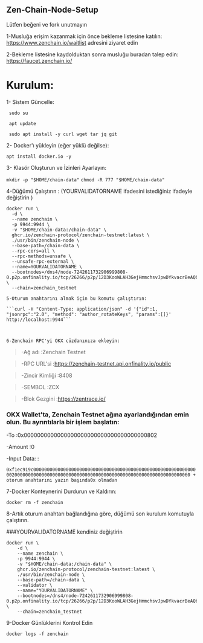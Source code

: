 ## Zen-Chain-Node-Setup

Lütfen beğeni ve fork unutmayın


1-Musluğa erişim kazanmak için önce bekleme listesine katılın: 
https://www.zenchain.io/waitlist adresini ziyaret edin

2-Bekleme listesine kaydolduktan sonra musluğu buradan talep edin: 
https://faucet.zenchain.io/

# Kurulum:
 1- Sistem Güncelle:

  ``` sudo su```

  ``` apt update```

  ``` sudo apt install -y curl wget tar jq git```

  2- Docker'ı yükleyin (eğer yüklü değilse):

  ```apt install docker.io -y```

  3- Klasör Oluşturun ve İzinleri Ayarlayın:

  ```mkdir -p "$HOME/chain-data"```
  ```chmod -R 777 "$HOME/chain-data"```

  4-Düğümü Çalıştırın : (YOURVALIDATORNAME ifadesini istediğiniz ifadeyle değiştirin )

  ```
docker run \
    -d \
    --name zenchain \
    -p 9944:9944 \
    -v "$HOME/chain-data:/chain-data" \
    ghcr.io/zenchain-protocol/zenchain-testnet:latest \
    ./usr/bin/zenchain-node \
    --base-path=/chain-data \
    --rpc-cors=all \
    --rpc-methods=unsafe \
    --unsafe-rpc-external \
    --name=YOURVALIDATORNAME \
    --bootnodes=/dns4/node-7242611732906999808-0.p2p.onfinality.io/tcp/26266/p2p/12D3KooWLAH3GejHmmchsvJpwDYkvacrBeAQbJrip5oZSymx5yrE \
    --chain=zenchain_testnet
```

    5-Oturum anahtarını almak için bu komutu çalıştırın:

    ```curl -H "Content-Type: application/json" -d '{"id":1, "jsonrpc":"2.0", "method": "author_rotateKeys", "params":[]}' http://localhost:9944```

   
    
    6-Zenchain RPC'yi OKX cüzdanınıza ekleyin:
>-Ağ adı :Zenchain Testnet

>-RPC URL'si :https://zenchain-testnet.api.onfinality.io/public

>-Zincir Kimliği :8408

>-SEMBOL :ZCX

>-Blok Gezgini :https://zentrace.io/

### OKX Wallet'ta, Zenchain Testnet ağına ayarlandığından emin olun. Bu ayrıntılarla bir işlem başlatın:

-To :0x0000000000000000000000000000000000000802

-Amount :0


-Input Data: :

```0xf1ec919c00000000000000000000000000000000000000000000000000000000000000200000000000000000000000000000000000000000000000000000000000000060 + otorum anahtarını yazın başında0x olmadan```

7-Docker Konteynerini Durdurun ve Kaldırın:

```docker rm -f zenchain```

8-Artık oturum anahtarı bağlandığına göre, düğümü son kurulum komutuyla çalıştırın.

###YOURVALIDATORNAME kendiniz değiştirin 

```
docker run \
    -d \
    --name zenchain \
    -p 9944:9944 \
    -v "$HOME/chain-data:/chain-data" \
    ghcr.io/zenchain-protocol/zenchain-testnet:latest \
    ./usr/bin/zenchain-node \
    --base-path=/chain-data \
    --validator \
    --name="YOURVALIDATORNAME" \
    --bootnodes=/dns4/node-7242611732906999808-0.p2p.onfinality.io/tcp/26266/p2p/12D3KooWLAH3GejHmmchsvJpwDYkvacrBeAQbJrip5oZSymx5yrE \
    --chain=zenchain_testnet
```

9-Docker Günlüklerini Kontrol Edin 

```
docker logs -f zenchain
```
